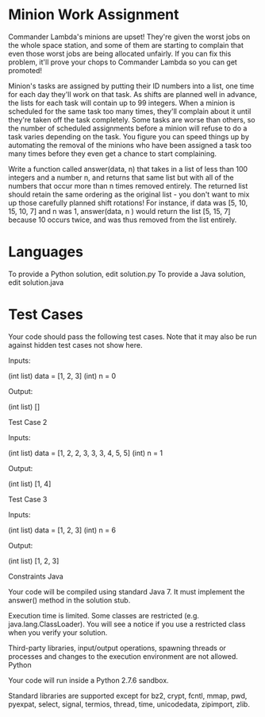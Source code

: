 Minion Work Assignment
=========================

Commander Lambda's minions are upset! They're given the worst jobs on the whole space station, and some of them are starting to complain that even those worst jobs are being allocated unfairly. If you can fix this problem, it'll prove your chops to Commander Lambda so you can get promoted!

Minion's tasks are assigned by putting their ID numbers into a list, one time for each day they'll work on that task. As shifts are planned well in advance, the lists for each task will contain up to 99 integers. When a minion is scheduled for the same task too many times, they'll complain about it until they're taken off the task completely. Some tasks are worse than others, so the number of scheduled assignments before a minion will refuse to do a task varies depending on the task. You figure you can speed things up by automating the removal of the minions who have been assigned a task too many times before they even get a chance to start complaining.

Write a function called answer(data, n) that takes in a list of less than 100 integers and a number n, and returns that same list but with all of the numbers that occur more than n times removed entirely. The returned list should retain the same ordering as the original list - you don't want to mix up those carefully planned shift rotations! For instance, if data was [5, 10, 15, 10, 7] and n was 1, answer(data, n ) would return the list [5, 15, 7] because 10 occurs twice, and was thus removed from the list entirely.

Languages
==========================

To provide a Python solution, edit solution.py
To provide a Java solution, edit solution.java

Test Cases
==========================

Your code should pass the following test cases.
Note that it may also be run against hidden test cases not show here.

Inputs:

(int list) data = [1, 2, 3]
(int) n = 0

Output:

(int list) []

Test Case 2

Inputs:

(int list) data = [1, 2, 2, 3, 3, 3, 4, 5, 5]
(int) n = 1

Output:

(int list) [1, 4]

Test Case 3

Inputs:

(int list) data = [1, 2, 3]
(int) n = 6

Output:

(int list) [1, 2, 3]

Constraints
Java

Your code will be compiled using standard Java 7. It must implement the answer() method in the solution stub.

Execution time is limited. Some classes are restricted (e.g. java.lang.ClassLoader). You will see a notice if you use a restricted class when you verify your solution.

Third-party libraries, input/output operations, spawning threads or processes and changes to the execution environment are not allowed.
Python

Your code will run inside a Python 2.7.6 sandbox.

Standard libraries are supported except for bz2, crypt, fcntl, mmap, pwd, pyexpat, select, signal, termios, thread, time, unicodedata, zipimport, zlib.